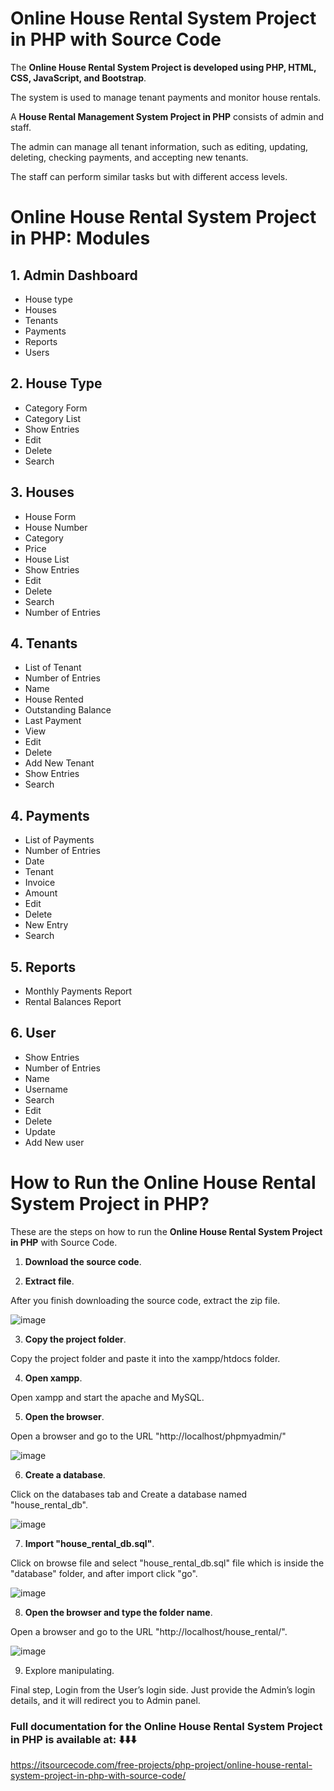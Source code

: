 # Online House Rental System Project in PHP with Source Code

The **Online House Rental System Project is developed using PHP, HTML, CSS, JavaScript, and Bootstrap**. 

The system is used to manage tenant payments and monitor house rentals.

A **House Rental Management System Project in PHP** consists of admin and staff.

The admin can manage all tenant information, such as editing, updating, deleting, checking payments, and accepting new tenants. 

The staff can perform similar tasks but with different access levels.

# Online House Rental System Project in PHP:  Modules

## 1. Admin Dashboard

* House type
* Houses
* Tenants
* Payments
* Reports
* Users
## 2. House Type

* Category Form
* Category List
* Show Entries
* Edit
* Delete
* Search

## 3. Houses

* House Form
* House Number
* Category
* Price
* House List
* Show Entries
* Edit
* Delete
* Search
* Number of Entries

## 4. Tenants

* List of Tenant
* Number of Entries
* Name
* House Rented
* Outstanding Balance
* Last Payment
* View
* Edit
* Delete
* Add New Tenant
* Show Entries
* Search

## 4. Payments

* List of Payments
* Number of Entries
* Date
* Tenant
* Invoice
* Amount
* Edit
* Delete
* New Entry
* Search

## 5. Reports

* Monthly Payments Report
* Rental Balances Report

## 6. User

* Show Entries
* Number of Entries
* Name
* Username
* Search
* Edit
* Delete
* Update
* Add New user


# How to Run the Online House Rental System Project in PHP?

These are the steps on how to run the **Online House Rental System Project in PHP** with Source Code.

1. **Download the source code**.

2. **Extract file**.

After you finish downloading the source code, extract the zip file.

![image](https://github.com/user-attachments/assets/d830047c-6045-4fce-9c59-7e384ec5c548)

3. **Copy the project folder**.

Copy the project folder and paste it into the xampp/htdocs folder.

4. **Open xampp**.

Open xampp and start the apache and MySQL.

5. **Open the browser**.

Open a browser and go to the URL "http://localhost/phpmyadmin/"

![image](https://github.com/user-attachments/assets/2ad1c96c-8717-4d99-a53e-6bd700ee089f)

6. **Create a database**.

Click on the databases tab and Create a database named "house_rental_db".

![image](https://github.com/user-attachments/assets/866edf47-ec63-4f9b-9c94-431bd37604d6)

7. **Import "house_rental_db.sql"**.

Click on browse file and select "house_rental_db.sql" file which is inside the "database" folder, and after import click "go".

![image](https://github.com/user-attachments/assets/87a2a104-0d40-4873-9103-f08abebd0697)

8. **Open the browser and type the folder name**.

Open a browser and go to the URL "http://localhost/house_rental/".

![image](https://github.com/user-attachments/assets/638d73f3-f58f-4e6e-a7b5-fc80d10a2406)

9. Explore manipulating.

Final step, Login from the User’s login side. Just provide the Admin’s login details, and it will redirect you to Admin panel.

### Full documentation for the Online House Rental System Project in PHP is available at: ⬇️⬇️⬇️

https://itsourcecode.com/free-projects/php-project/online-house-rental-system-project-in-php-with-source-code/
